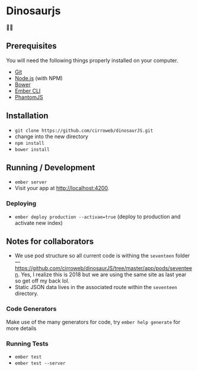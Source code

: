 # Dinosaurjs

✌🏽

## Prerequisites

You will need the following things properly installed on your computer.

* [Git](http://git-scm.com/)
* [Node.js](http://nodejs.org/) (with NPM)
* [Bower](http://bower.io/)
* [Ember CLI](http://www.ember-cli.com/)
* [PhantomJS](http://phantomjs.org/)

## Installation

* `git clone https://github.com/cirroweb/dinosaurJS.git`
* change into the new directory
* `npm install`
* `bower install`

## Running / Development
* `ember server`
* Visit your app at [http://localhost:4200](http://localhost:4200).

### Deploying
* `ember deploy production --activae=true` (deploy to production and activate new index)


## Notes for collaborators 
* We use pod structure so all current code is withing the `seventeen` folder — https://github.com/cirroweb/dinosaurJS/tree/master/app/pods/seventeen. Yes, I realize this is 2018 but we are using the same site as last year so get off my back lol. 
* Static JSON data lives in the associated route within the `seventeen` directory.

### Code Generators

Make use of the many generators for code, try `ember help generate` for more details

### Running Tests
* `ember test`
* `ember test --server`

